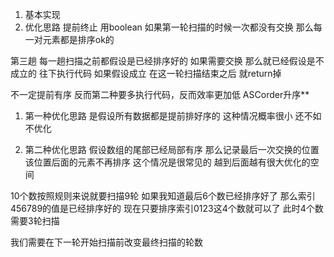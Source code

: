 1. 基本实现
2. 优化思路
提前终止 用boolean 如果第一轮扫描的时候一次都没有交换 
那么每一对元素都是排序ok的 

第三趟
每一趟扫描之前都假设是已经排序好的
如果需要交换 那么就已经假设是不成立的 往下执行代码
如果假设成立 在这一轮扫描结束之后 就return掉

不一定提前有序
反而第二种要多执行代码，反而效率更加低
ASCorder升序**

1. 第一种优化思路
是假设所有数据都是提前排好序的 这种情况概率很小 还不如不优化

2. 第二种优化思路
假设数组的尾部已经局部有序 那么记录最后一次交换的位置 该位置后面的元素不再排序
这个情况是很常见的 
越到后面越有很大优化的空间

10个数按照规则来说就要扫描9轮
如果我知道最后6个数已经排序好了
那么索引456789的值是已经排序好的
现在只要排序索引0123这4个数就可以了
此时4个数需要3轮扫描

我们需要在下一轮开始扫描前改变最终扫描的轮数
